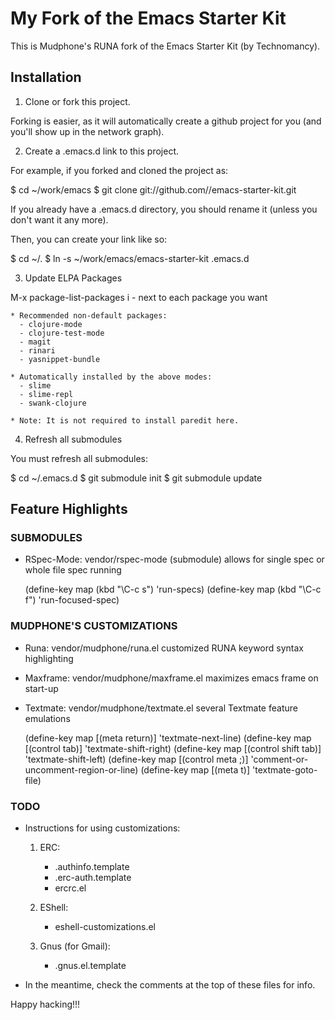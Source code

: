 # My Fork of the Emacs Starter Kit

This is Mudphone's RUNA fork of the Emacs Starter Kit (by Technomancy).

## Installation

1. Clone or fork this project.

Forking is easier, as it will automatically create a github project for you
(and you'll show up in the network graph).


2. Create a .emacs.d link to this project.

For example, if you forked and cloned the project as:

  $ cd ~/work/emacs
  $ git clone git://github.com/<your user name>/emacs-starter-kit.git

If you already have a .emacs.d directory, you should rename it
(unless you don't want it any more).

Then, you can create your link like so:

  $ cd ~/.
  $ ln -s ~/work/emacs/emacs-starter-kit .emacs.d


3. Update ELPA Packages

  M-x package-list-packages
  i - next to each package you want

    * Recommended non-default packages:
      - clojure-mode
      - clojure-test-mode
      - magit
      - rinari
      - yasnippet-bundle

    * Automatically installed by the above modes:
      - slime
      - slime-repl
      - swank-clojure

    * Note: It is not required to install paredit here.


4. Refresh all submodules

You must refresh all submodules:

  $ cd ~/.emacs.d
  $ git submodule init
  $ git submodule update


## Feature Highlights

### SUBMODULES

- RSpec-Mode: vendor/rspec-mode (submodule)
  allows for single spec or whole file spec running

    (define-key map (kbd "\C-c s") 'run-specs)
    (define-key map (kbd "\C-c f") 'run-focused-spec)

### MUDPHONE'S CUSTOMIZATIONS

- Runa: vendor/mudphone/runa.el
  customized RUNA keyword syntax highlighting

- Maxframe: vendor/mudphone/maxframe.el
  maximizes emacs frame on start-up

- Textmate: vendor/mudphone/textmate.el
  several Textmate feature emulations

    (define-key map [(meta return)] 'textmate-next-line)
    (define-key map [(control tab)] 'textmate-shift-right)
    (define-key map [(control shift tab)] 'textmate-shift-left)
    (define-key map [(control meta \;)] 'comment-or-uncomment-region-or-line)
    (define-key map [(meta t)] 'textmate-goto-file)

### TODO

- Instructions for using customizations:
  1. ERC:
     * .authinfo.template
     * .erc-auth.template
     * ercrc.el

  2. EShell:
     * eshell-customizations.el

  3. Gnus (for Gmail):
     * .gnus.el.template

- In the meantime, check the comments at the top of these files for info.


Happy hacking!!!


